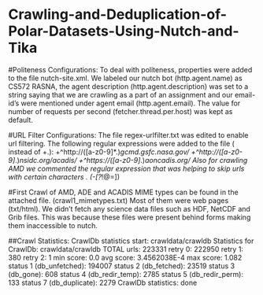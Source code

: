 # Crawling-and-Deduplication-of-Polar-Datasets-Using-Nutch-and-Tika

#Politeness Configurations:
To deal with politeness, properties were added to the file nutch-site.xml. We labeled our
nutch bot (http.agent.name) as CS572 RASNA, the agent description
(http.agent.description) was set to a string saying that we are crawling as a part of an
assignment and our email-id’s were mentioned under agent email (http.agent.email). The
value for number of requests per second (fetcher.thread.per.host) was kept as default.

#URL Filter Configurations:
The file regex-urlfilter.txt was edited to enable url filtering. The following regular expressions
were added to the file ( instead of +.):
+^http://([a-z0-9]*\.)*gcmd.gsfc.nasa.gov/
+^http://([a-z0-9]*\.)*nsidc.org/acadis/
+^https://([a-z0-9]*\.)*aoncadis.org/
Also for crawling AMD we commented the regular expression that was helping to skip
urls with certain characters . (-[?*!@=])

#First Crawl of AMD, ADE and ACADIS
MIME types can be found in the attached file. (crawl1_mimetypes.txt)
Most of them were web pages (txt/html). We didn’t fetch any science data files such as HDF,
NetCDF and Grib files. This was because these files were present behind forms making
them inaccessible to nutch.

##Crawl Statistics:
CrawlDb statistics start: crawldata/crawldb
Statistics for CrawlDb: crawldata/crawldb
TOTAL urls: 223331
retry 0: 222950
retry 1: 380
retry 2: 1
min score: 0.0
avg score: 3.4562038E-4
max score: 1.082
status 1 (db_unfetched): 194007
status 2 (db_fetched): 23519
status 3 (db_gone): 608
status 4 (db_redir_temp): 2785
status 5 (db_redir_perm): 133
status 7 (db_duplicate): 2279
CrawlDb statistics: done
